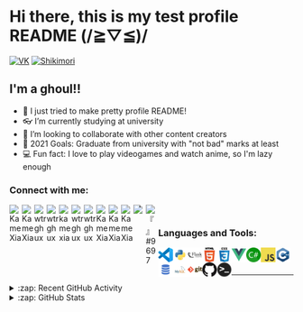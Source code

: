 # Hi there, this is my test profile README (/≧▽≦)/

[![VK](https://img.shields.io/badge/kamexia-VK-0077FF?style=for-the-badge&logo=vk&logoColor=9cf)][vk]
[![Shikimori](<https://img.shields.io/badge/(%EF%BE%89%E2%97%95%E3%83%AE%E2%97%95)%EF%BE%89*:%EF%BD%A5%EF%BE%9F%E2%9C%A7-%E3%81%8A%E3%81%8B%E3%81%88%E3%82%8A%E3%81%AA%E3%81%95%E3%81%84-ff69b4?style=for-the-badge&logo=shikimori&logoColor=white>)](https://shikimori.one/)

## I'm a ghoul!!

- 💚 I just tried to make pretty profile README!
- 👓 I’m currently studying at university
- 👯 I’m looking to collaborate with other content creators
- 📕 2021 Goals: Graduate from university with "not bad" marks at least
- 💻 Fun fact: I love to play videogames and watch anime, so I'm lazy enough

### Connect with me:

[<img align="left" alt="KameXia" width="22px" src="https://cdn.jsdelivr.net/npm/simple-icons@v3/icons/vk.svg" />][vk]
[<img align="left" alt="KameXia" width="22px" src="https://cdn.jsdelivr.net/npm/simple-icons@v3/icons/shikimori.svg" />][shikimori]
[<img align="left" alt="wtrghux" width="22px" src="https://cdn.jsdelivr.net/npm/simple-icons@v3/icons/twitter.svg" />][twitter]
[<img align="left" alt="wtrghux" width="22px" src="https://cdn.jsdelivr.net/npm/simple-icons@v3/icons/pixiv.svg" />][pixiv]
[<img align="left" alt="kamexia" width="22px" src="https://cdn.jsdelivr.net/npm/simple-icons@v3/icons/tumblr.svg" />][tumblr]
[<img align="left" alt="wtrghux" width="22px" src="https://cdn.jsdelivr.net/npm/simple-icons@v3/icons/facebook.svg" />][facebook]
[<img align="left" alt="wtrghux" width="22px" src="https://cdn.jsdelivr.net/npm/simple-icons@v3/icons/twitch.svg" />][twitch]
[<img align="left" alt="KameXia" width="22px" src="https://cdn.jsdelivr.net/npm/simple-icons@v3/icons/steam.svg" />][steam]
[<img align="left" alt="KameXia" width="22px" src="https://cdn.jsdelivr.net/npm/simple-icons@v3/icons/telegram.svg" />][telegram]
[<img align="left" alt="KameXia" width="22px" src="https://cdn.jsdelivr.net/npm/simple-icons@v3/icons/skype.svg" />][skype]
[<img align="left" alt="່່ " width="22px" src="https://cdn.jsdelivr.net/npm/simple-icons@v3/icons/odnoklassniki.svg" />][ok]
<img align="left" alt="『 』#9697" width="22px" src="https://cdn.jsdelivr.net/npm/simple-icons@v3/icons/discord.svg" />

<br />

### Languages and Tools:

<img align="left" alt="Visual Studio Code" width="26px" src="https://raw.githubusercontent.com/github/explore/80688e429a7d4ef2fca1e82350fe8e3517d3494d/topics/visual-studio-code/visual-studio-code.png" />
<img align="left" alt="Python" width="26px" src="https://raw.githubusercontent.com/github/explore/80688e429a7d4ef2fca1e82350fe8e3517d3494d/topics/python/python.png" />
<img align="left" alt="Flask" width="26px" src="https://raw.githubusercontent.com/github/explore/80688e429a7d4ef2fca1e82350fe8e3517d3494d/topics/flask/flask.png" />
<img align="left" alt="HTML5" width="26px" src="https://raw.githubusercontent.com/github/explore/80688e429a7d4ef2fca1e82350fe8e3517d3494d/topics/html/html.png" />
<img align="left" alt="CSS3" width="26px" src="https://raw.githubusercontent.com/github/explore/80688e429a7d4ef2fca1e82350fe8e3517d3494d/topics/css/css.png" />
<img align="left" alt="Vue" width="26px" src="https://raw.githubusercontent.com/github/explore/80688e429a7d4ef2fca1e82350fe8e3517d3494d/topics/vue/vue.png" />
<img align="left" alt="C#" width="26px" src="https://raw.githubusercontent.com/github/explore/80688e429a7d4ef2fca1e82350fe8e3517d3494d/topics/csharp/csharp.png" />
<img align="left" alt="JavaScript" width="26px" src="https://raw.githubusercontent.com/github/explore/80688e429a7d4ef2fca1e82350fe8e3517d3494d/topics/javascript/javascript.png" />
<img align="left" alt="C++" width="26px" src="https://raw.githubusercontent.com/github/explore/80688e429a7d4ef2fca1e82350fe8e3517d3494d/topics/cpp/cpp.png" />
<img align="left" alt="SQL" width="26px" src="https://raw.githubusercontent.com/github/explore/80688e429a7d4ef2fca1e82350fe8e3517d3494d/topics/sql/sql.png" />
<img align="left" alt="MySQL" width="26px" src="https://raw.githubusercontent.com/github/explore/80688e429a7d4ef2fca1e82350fe8e3517d3494d/topics/mysql/mysql.png" />
<img align="left" alt="Git" width="26px" src="https://raw.githubusercontent.com/github/explore/80688e429a7d4ef2fca1e82350fe8e3517d3494d/topics/git/git.png" />
<img align="left" alt="GitHub" width="26px" src="https://raw.githubusercontent.com/github/explore/78df643247d429f6cc873026c0622819ad797942/topics/github/github.png" />
<img align="left" alt="Terminal" width="26px" src="https://raw.githubusercontent.com/github/explore/80688e429a7d4ef2fca1e82350fe8e3517d3494d/topics/terminal/terminal.png" />

<br />
<br />

---

<details>
    <summary>:zap: Recent GitHub Activity</summary>

<!--START_SECTION:activity-->
1. ❗️ Closed issue [#2](https://github.com/wtrghux/wtrghux/issues/2) in [wtrghux/wtrghux](https://github.com/wtrghux/wtrghux)
2. 🗣 Commented on [#2](https://github.com/wtrghux/wtrghux/issues/2) in [wtrghux/wtrghux](https://github.com/wtrghux/wtrghux)
3. 🗣 Commented on [#2](https://github.com/wtrghux/wtrghux/issues/2) in [wtrghux/wtrghux](https://github.com/wtrghux/wtrghux)
4. 🗣 Commented on [#2](https://github.com/wtrghux/wtrghux/issues/2) in [wtrghux/wtrghux](https://github.com/wtrghux/wtrghux)
5. ❗️ Opened issue [#2](https://github.com/wtrghux/wtrghux/issues/2) in [wtrghux/wtrghux](https://github.com/wtrghux/wtrghux)
<!--END_SECTION:activity-->

</details>

<details>

<summary>:zap: GitHub Stats</summary>
    <img align="left" alt="KameXia's GitHub Stats" src="https://github-readme-stats.vercel.app/api?username=wtrghux&show_icons=true&hide_border=true&theme=cobalt" />

</details>

[vk]: https://vk.com/kamexia
[shikimori]: https://shikimori.one/KameXia
[twitter]: https://twitter.com/wtrghux
[pixiv]: https://www.pixiv.net/en/users/21408682
[tumblr]: http://kamexia.tumblr.com/
[facebook]: https://www.facebook.com/wtrghux/
[twitch]: https://www.twitch.tv/constantine_wtrghux
[steam]: https://steamcommunity.com/id/KameXia/
[telegram]: https://t.me/KameXia
[skype]: https://join.skype.com/invite/HaUDCGZyksVG
[ok]: https://ok.ru/profile/588875756555
